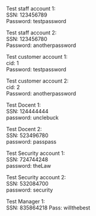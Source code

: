 Test staff account 1:  
SSN: 123456789  
Password: testpassword  

Test staff account 2:  
SSN: 123456780  
Password: anotherpassword  


Test customer account 1:  
cid: 1  
Password: testpassword  

Test customer account 2:  
cid: 2  
Password: anotherpassword  

Test Docent 1:  
SSN: 124444444  
 password: unclebuck  

Test Docent 2:  
SSN: 523496780  
    password: passpass  
    
Test Security account 1:  
SSN: 724744248  
    password: theLaw  

Test Security account 2:  
SSN: 532084700  
    password: security  

Test Manager 1:  
    SSN: 835864218
    Pass: willthebest  

